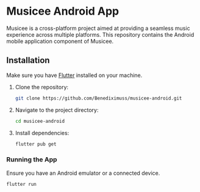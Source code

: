 # Musicee Android App

Musicee is a cross-platform project aimed at providing a seamless music experience across multiple platforms. This repository contains the Android mobile application component of Musicee.

## Installation

Make sure you have [Flutter](https://flutter.dev/docs/get-started/install) installed on your machine.

1. Clone the repository:

    ```bash
    git clone https://github.com/Benediximuss/musicee-android.git
    ```

2. Navigate to the project directory:

    ```bash
    cd musicee-android
    ```

3. Install dependencies:

    ```bash
    flutter pub get
    ```

### Running the App

Ensure you have an Android emulator or a connected device.

```bash
flutter run
```